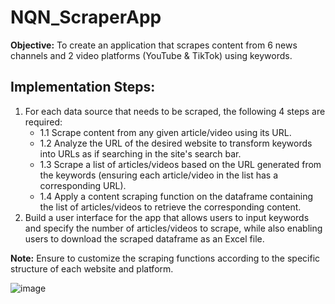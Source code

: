 # NQN_ScraperApp
**Objective:**  To create an application that scrapes content from 6 news channels and 2 video platforms (YouTube & TikTok) using keywords.

## Implementation Steps:
1. For each data source that needs to be scraped, the following 4 steps are required:
   * 1.1 Scrape content from any given article/video using its URL.
   * 1.2 Analyze the URL of the desired website to transform keywords into URLs as if searching in the site's search bar.
   * 1.3 Scrape a list of articles/videos based on the URL generated from the keywords (ensuring each article/video in the list has a corresponding URL).
   * 1.4 Apply a content scraping function on the dataframe containing the list of articles/videos to retrieve the corresponding content.
2. Build a user interface for the app that allows users to input keywords and specify the number of articles/videos to scrape, while also enabling users to download the scraped dataframe as an Excel file.

**Note:** Ensure to customize the scraping functions according to the specific structure of each website and platform.

![image](https://github.com/user-attachments/assets/fab9ed26-8457-45fe-a827-d88db7cac11b)
